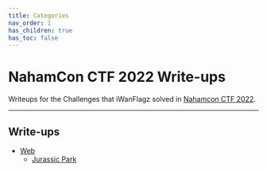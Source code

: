 ```yaml
---
title: Categories
nav_order: 1
has_children: true
has_toc: false
---
```


# NahamCon CTF 2022 Write-ups

Writeups for the Challenges that iWanFlagz solved in [Nahamcon CTF 2022](https://ctftime.org/event/1630).

----

## Write-ups

* [Web](web/index.md)
    * [Jurassic Park](web/jurassic-park.md)
